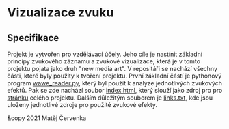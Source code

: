 # Vizualizace zvuku
## Specifikace
Projekt je vytvořen pro vzdělávací účely. Jeho cíle je nastínit
základní principy zvukového záznamu a zvukové vizualizace, která je
v tomto projektu pojata jako druh "new media art". V repositáři se nachází
všechny části, které byly použity k tvoření projektu. První základní částí
je pythonový program [wawe_reader.py](https://github.com/cervthecoder/sound_wave_project/blob/main/wave_reader.py),
který byl použít k analýze jednotlivých zvukových efektů. Pak se zde nachází
soubor
[index.html](https://github.com/cervthecoder/sound_wave_project/blob/main/index.html),
který slouží jako zdroj pro pro [stránku](https://cervthecoder.github.io/sound_wave_project/) celého projektu.
Dalším důležitým souborem je [links.txt](https://github.com/cervthecoder/sound_wave_project/blob/main/links.txt),
kde jsou uloženy jednotlivé zdroje pro použité zvukové efekty.

&copy 2021 Matěj Červenka
